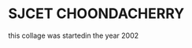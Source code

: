 
<!DOCTYPE.html>
<html lang="en">
<head><title>SJCET</title>
<meta charset="UTF-8">
</head>
<body>
<h1>SJCET CHOONDACHERRY</h1>
<p>this collage was startedin the year 2002
</body>
</html>
